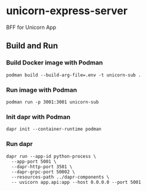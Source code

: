 # unicorn-express-server
BFF for Unicorn App
## Build and Run
### Build Docker image with Podman
```
podman build --build-arg-file=.env -t unicorn-sub . 
```
### Run image with Podman
```
podman run -p 3001:3001 unicorn-sub
```
### Init dapr with Podman
```
dapr init --container-runtime podman
```
### Run dapr
```
dapr run --app-id python-process \
  --app-port 5001 \
  --dapr-http-port 3501 \
  --dapr-grpc-port 50002 \
  --resources-path ../dapr-components \
  -- uvicorn app.api:app --host 0.0.0.0 --port 5001
```